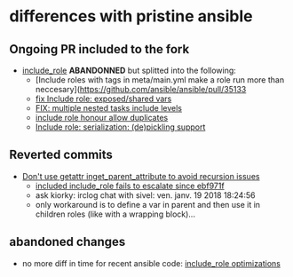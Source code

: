 # differences with pristine ansible

## Ongoing PR included to the fork
- [include_role](https://github.com/ansible/ansible/pull/32565) **ABANDONNED** but splitted into the following:
    - [Include roles with tags in meta/main.yml make a role run more than neccesary](https://github.com/ansible/ansible/pull/35133
    - [fix Include role: exposed/shared vars](https://github.com/ansible/ansible/pull/35131)
    - [FIX: multiple nested tasks include levels](https://github.com/ansible/ansible/pull/35107)
    - [include role honour allow duplicates](https://github.com/ansible/ansible/pull/35132)
    - [Include role: serialization: (de)pickling support](https://github.com/ansible/ansible/pull/35134)

## Reverted commits
- [Don't use getattr inget_parent_attribute to avoid recursion issues](https://github.com/ansible/ansible/commit/0b7d78d67f962a2605c84a39fb3c8ef449701264)
    - [included include_role fails to escalate since ebf971f](https://github.com/ansible/ansible/issues/35065)
    - ask kiorky: irclog chat with sivel:  ven. janv. 19 2018 18:24:56
    - only workaround is to define a var in parent and then use it in children roles (like with a wrapping block)...
## abandoned changes
- no more diff in time for recent ansible code: [include_role optimizations](https://github.com/ansible/ansible/commit/bf9fb2bc503da692be788eabdd0c7746ae7318d1)
